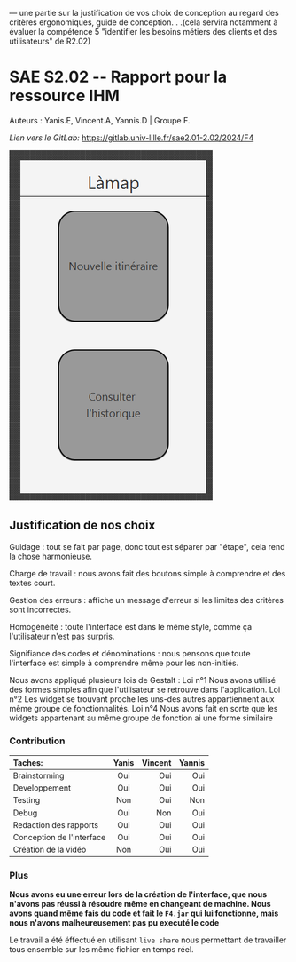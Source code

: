 — une partie sur la justification de vos choix de conception au regard des critères ergonomiques,
guide de conception. . .(cela servira notamment à évaluer la compétence 5 "identifier les besoins
métiers des clients et des utilisateurs" de R2.02)


# SAE S2.02 -- Rapport pour la ressource IHM

Auteurs : Yanis.E, Vincent.A, Yannis.D | Groupe F.

*Lien vers le GitLab:* https://gitlab.univ-lille.fr/sae2.01-2.02/2024/F4

![ImageDeLapplication](res/Rapport/images/ihm1.png)

## Justification de nos choix

Guidage : tout se fait par page, donc tout est séparer par "étape", cela rend la chose harmonieuse.

Charge de travail : nous avons fait des boutons simple à comprendre et des textes court.

Gestion des erreurs : affiche un message d'erreur si les limites des critères sont incorrectes.

Homogénéité : toute l'interface est dans le même style, comme ça l'utilisateur n'est pas surpris.

Signifiance des codes et dénominations : nous pensons que toute l'interface est simple à comprendre même pour les non-initiés.

Nous avons appliqué plusieurs lois de Gestalt : 
    Loi n°1 Nous avons utilisé des formes simples afin que l'utilisateur se retrouve dans l'application.
    Loi n°2 Les widget se trouvant proche les uns-des autres appartiennent aux même groupe de fonctionnalités.
    Loi n°4 Nous avons fait en sorte que les widgets appartenant au même groupe de fonction ai une forme similaire

### Contribution

|Taches:| Yanis | Vincent | Yannis |
| :----------- | :--------------: | -------------------------: | -------------------------: |
|Brainstorming| Oui | Oui | Oui |
|Developpement| Oui | Oui | Oui |
|Testing| Non | Oui | Non |
|Debug| Oui | Non | Oui |
|Redaction des rapports| Oui | Oui | Oui |
|Conception de l'interface| Oui | Oui | Oui |
|Création de la vidéo | Non | Oui | Oui |

### Plus

**Nous avons eu une erreur lors de la création de l'interface, que nous n'avons pas réussi à résoudre même en changeant de machine. Nous avons quand même fais du code et fait le `F4.jar` qui lui fonctionne, mais nous n'avons malheureusement pas pu executé le code**

Le travail a été éffectué en utilisant `live share` nous permettant de travailler tous ensemble sur les même fichier en temps réel.


